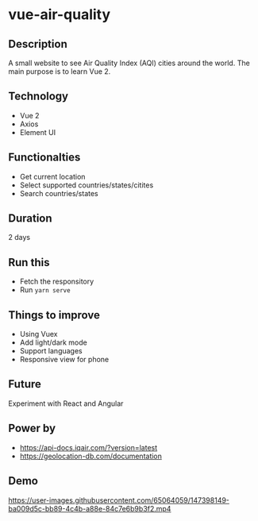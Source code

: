# vue-air-quality

## Description
A small website to see Air Quality Index (AQI) cities around the world. The main purpose is to learn Vue 2. 

## Technology
* Vue 2
* Axios 
* Element UI

## Functionalties 
* Get current location
* Select supported countries/states/citites
* Search countries/states

## Duration 
2 days

## Run this
* Fetch the responsitory 
* Run `yarn serve`

## Things to improve
* Using Vuex
* Add light/dark mode
* Support languages
* Responsive view for phone

## Future
Experiment with React and Angular

## Power by
* https://api-docs.iqair.com/?version=latest
* https://geolocation-db.com/documentation

## Demo 

https://user-images.githubusercontent.com/65064059/147398149-ba009d5c-bb89-4c4b-a88e-84c7e6b9b3f2.mp4

